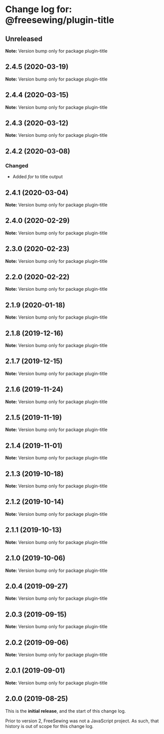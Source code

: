# Change log for: @freesewing/plugin-title


## Unreleased

**Note:** Version bump only for package plugin-title


## 2.4.5 (2020-03-19)

**Note:** Version bump only for package plugin-title


## 2.4.4 (2020-03-15)

**Note:** Version bump only for package plugin-title


## 2.4.3 (2020-03-12)

**Note:** Version bump only for package plugin-title


## 2.4.2 (2020-03-08)

### Changed

 - Added *for* to title output
## 2.4.1 (2020-03-04)

**Note:** Version bump only for package plugin-title


## 2.4.0 (2020-02-29)

**Note:** Version bump only for package plugin-title


## 2.3.0 (2020-02-23)

**Note:** Version bump only for package plugin-title


## 2.2.0 (2020-02-22)

**Note:** Version bump only for package plugin-title


## 2.1.9 (2020-01-18)

**Note:** Version bump only for package plugin-title


## 2.1.8 (2019-12-16)

**Note:** Version bump only for package plugin-title


## 2.1.7 (2019-12-15)

**Note:** Version bump only for package plugin-title


## 2.1.6 (2019-11-24)

**Note:** Version bump only for package plugin-title


## 2.1.5 (2019-11-19)

**Note:** Version bump only for package plugin-title


## 2.1.4 (2019-11-01)

**Note:** Version bump only for package plugin-title


## 2.1.3 (2019-10-18)

**Note:** Version bump only for package plugin-title


## 2.1.2 (2019-10-14)

**Note:** Version bump only for package plugin-title


## 2.1.1 (2019-10-13)

**Note:** Version bump only for package plugin-title


## 2.1.0 (2019-10-06)

**Note:** Version bump only for package plugin-title


## 2.0.4 (2019-09-27)

**Note:** Version bump only for package plugin-title


## 2.0.3 (2019-09-15)

**Note:** Version bump only for package plugin-title


## 2.0.2 (2019-09-06)

**Note:** Version bump only for package plugin-title


## 2.0.1 (2019-09-01)

**Note:** Version bump only for package plugin-title




## 2.0.0 (2019-08-25)

This is the **initial release**, and the start of this change log.

Prior to version 2, FreeSewing was not a JavaScript project.
As such, that history is out of scope for this change log.
